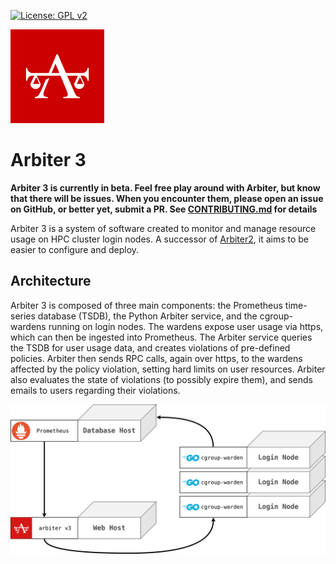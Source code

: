 [![License: GPL v2](https://img.shields.io/badge/License-GPL_v2-blue.svg)](https://www.gnu.org/licenses/old-licenses/gpl-2.0.en.html)

<img src="resources/arbiter.png" width="150px" />

# Arbiter 3 
**Arbiter 3 is currently in beta. Feel free play around with Arbiter, but know
that there will be issues. When you encounter them, please open an issue on GitHub, or better yet, submit a PR. See [CONTRIBUTING.md](CONTRIBUTING.md) for details**

Arbiter 3 is a system of software created to monitor and manage resource usage on 
HPC cluster login nodes. A successor of [Arbiter2](https://github.com/chpc-uofu/arbiter2), it aims to be easier to configure and deploy. 

## Architecture
Arbiter 3 is composed of three main components: the Prometheus time-series database (TSDB), the Python Arbiter service, and the cgroup-wardens running on login nodes.
The wardens expose user usage via https, which can then be ingested into Prometheus. The Arbiter service queries the TSDB for user usage data, and creates violations
of pre-defined policies. Arbiter then sends RPC calls, again over https, to the wardens affected by the policy violation, setting hard limits on user resources. Arbiter
also evaluates the state of violations (to possibly expire them), and sends emails to users regarding their violations. 

<img src="resources/architecture.png"/>
